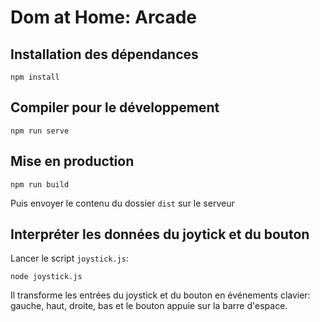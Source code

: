 # Dom at Home: Arcade

## Installation des dépendances
```
npm install
```

## Compiler pour le développement
```
npm run serve
```

## Mise en production
```
npm run build
```

Puis envoyer le contenu du dossier `dist` sur le serveur

## Interpréter les données du joytick et du bouton

Lancer le script `joystick.js`:
```
node joystick.js
```

Il transforme les entrées du joystick et du bouton en événements clavier: gauche, haut, droite, bas et le bouton appuie sur la barre d'espace.
